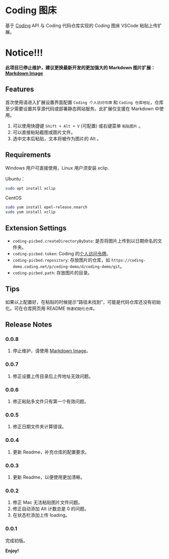 # Coding 图床

基于 [Coding](https://coding.net/) API 与 Coding 代码仓库实现的 Coding 图床 VSCode 粘贴上传扩展。

# Notice!!!

**此项目已停止维护，建议更换最新开发的更加强大的 Markdown 图片扩展：[Markdown Image](https://marketplace.visualstudio.com/items?itemName=hancel.markdown-image)**

## Features

首次使用请进入扩展设置界面配置 `Coding 个人访问令牌` 和 `Coding 仓库地址`，仓库至少需要设置共享源代码或部署静态网站服务。此扩展仅支援在 Markdown 中使用。

1. 可以使用快捷键 `Shift + Alt + V` (可配置) 或右键菜单 `粘贴图片` 。
2. 可以直接粘贴截图或图片文件。
3. 选中文本后粘贴，文本将被作为图片的 Alt 。

## Requirements

Windows 用户可直接使用，Linux 用户须安装 xclip.

Ubuntu：
```bash
sudo apt install xclip
```

CentOS
```bash
sudo yum install epel-release.noarch
sudo yum install xclip
```

## Extension Settings

* `coding-picbed.createDirectoryByDate`: 是否将图片上传到以日期命名的文件夹。
* `coding-picbed.token`: Coding 的[个人访问令牌](https://help.coding.net/docs/member/tokens.html)。
* `coding-picbed.repository`: 存放图片的仓库，如 `https://coding-demo.coding.net/p/coding-demo/d/coding-demo/git`。
* `coding-picbed.path`: 存放图片的目录。

## Tips

如果以上配置好，在粘贴的时候提示“路径未找到”，可能是代码仓库还没有初始化。可在仓库网页用 README `快速初始化仓库`。

## Release Notes

### 0.0.8

1. 停止维护，请使用 [Markdown Image](https://marketplace.visualstudio.com/items?itemName=hancel.markdown-image)。
   
### 0.0.7

1. 修正设置上传目录后上传地址无效问题。
   
### 0.0.6

1. 修正粘贴多文件只有第一个有效问题。
   
### 0.0.5

1. 修正日期文件夹计算错误。
   
### 0.0.4

1. 更新 Readme，补充仓库的配置要求。

### 0.0.3

1. 更新 Readme，以便使用更加清晰。

### 0.0.2

1. 修正 Mac 无法粘贴图片文件问题。
2. 修正自动添加 Alt 计数总是 0 的问题。
3. 在状态栏添加上传 loading。

### 0.0.1

完成初版。

**Enjoy!**
